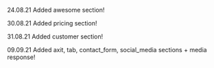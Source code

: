 24.08.21 Added awesome section!

30.08.21 Added pricing section!

31.08.21 Added customer section!

09.09.21 Added axit, tab, contact_form, social_media sections + media response!
